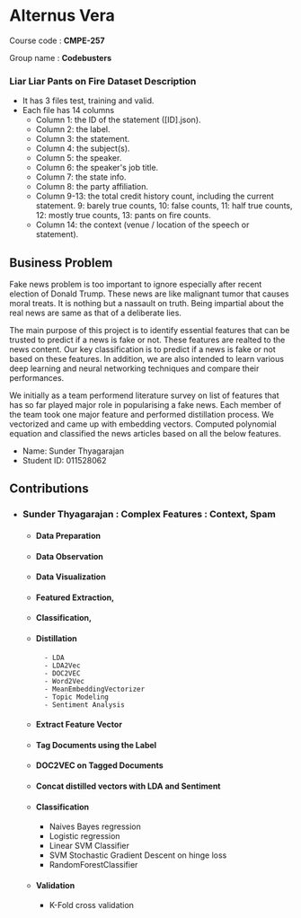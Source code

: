 # Alternus Vera 

Course code : **CMPE-257** 
    
Group name : **Codebusters**
    

### Liar Liar Pants on Fire Dataset Description 
- It has 3 files test, training and valid.
- Each file has 14 columns
   - Column 1: the ID of the statement ([ID].json).
   - Column 2: the label.
   - Column 3: the statement.
   - Column 4: the subject(s).
   - Column 5: the speaker.
   - Column 6: the speaker's job title.
   - Column 7: the state info.
   - Column 8: the party affiliation.
   - Column 9-13: the total credit history count, including the current
    statement. 9: barely true counts, 10: false counts, 11: half true counts, 12: mostly true counts, 13: pants on fire counts.
   - Column 14: the context (venue / location of the speech or statement).
        
## Business Problem

Fake news problem is too important to ignore especially after recent election of Donald Trump. These news are like malignant tumor that causes moral treats. It is nothing but a nassault on truth. Being impartial about the real news are same as that of a deliberate lies.

The main purpose of this project is to identify essential features that can be trusted to predict if a news is fake or not. These features are realted to the news content. Our key classification is to predict if a news is fake or not based on these features. In addition, we are also intended to learn various deep learning and neural networking techniques and compare their performances.


We initially as a team performend literature survey on list of features that has so far played major role in popularising a fake news. Each member of the team took one major feature and performed distillation process. We vectorized and came up with embedding vectors. Computed polynomial equation and classified the news articles based on all the below features. 



- Name: Sunder Thyagarajan
- Student ID: 011528062

## Contributions

* ### Sunder Thyagarajan : Complex Features : Context, Spam
    - ####  Data Preparation
    - ####  Data Observation
    - ####  Data Visualization
    - ####  Featured Extraction, 
    - ####  Classification, 
    - ####  Distillation 
            - LDA 
            - LDA2Vec
            - DOC2VEC
            - Word2Vec
            - MeanEmbeddingVectorizer
            - Topic Modeling
            - Sentiment Analysis
    - ####  Extract Feature Vector
    - ####  Tag Documents using the Label
    - ####  DOC2VEC on Tagged Documents
    - ####  Concat distilled vectors with  LDA and Sentiment
    - ####  Classification
       -  Naives Bayes regression
       -  Logistic regression
       -  Linear SVM Classifier
       -  SVM Stochastic Gradient Descent on hinge loss
       -  RandomForestClassifier
    - ####  Validation
       -  K-Fold cross validation